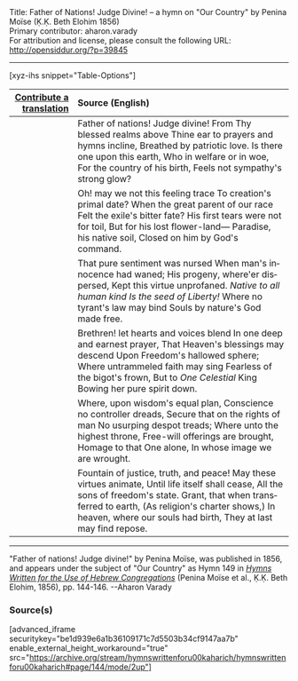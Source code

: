 <html>
<head></head>
<body>
Title: Father of Nations! Judge Divine! – a hymn on "Our Country" by Penina Moïse (Ḳ.Ḳ. Beth Elohim 1856)<br />
Primary contributor: aharon.varady<br />
For attribution and license, please consult the following URL: <a href="http://opensiddur.org/?p=39845">http://opensiddur.org/?p=39845</a>
<p />
<hr />

[xyz-ihs snippet="Table-Options"]<table style="margin-left: auto;margin-right: auto;" class="draggable">
<thead><tr><th id="x" style="text-align: right;"><a href="/translate/" target="_blank" rel="noopener">Contribute a translation</a></th><th style="text-align: left;">Source (English)</th></tr></thead>
<tbody>
<tr><td style="vertical-align:top;">
<div class="liturgy" lang="he" style="text-align: right;">

</div></td>

<td style="vertical-align:top;">
<div class="english" lang="en" style="text-align: left;">
Father of nations! Judge divine! 
From Thy blessed realms above 
Thine ear to prayers and hymns incline, 
Breathed by patriotic love. 
Is there one upon this earth, 
Who in welfare or in woe, 
For the country of his birth, 
Feels not sympathy's strong glow? 
</div></td></tr>


<tr><td style="vertical-align:top;">
<div class="liturgy" lang="he" style="text-align: right;">

</div></td>

<td style="vertical-align:top;">
<div class="english" lang="en" style="text-align: left;">
Oh! may we not this feeling trace 
To creation's primal date? 
When the great parent of our race 
Felt the exile's bitter fate? 
His first tears were not for toil, 
But for his lost flower-land—
Paradise, his native soil, 
Closed on him by God's command. 
</div></td></tr>


<tr><td style="vertical-align:top;">
<div class="liturgy" lang="he" style="text-align: right;">

</div></td>

<td style="vertical-align:top;">
<div class="english" lang="en" style="text-align: left;">
That pure sentiment was nursed 
When man's innocence had waned; 
His progeny, where'er dispersed, 
Kept this virtue unprofaned. 
<em>Native to all human kind 
Is the seed of Liberty!</em> 
Where no tyrant's law may bind 
Souls by nature's God made free. 
</div></td></tr>


<tr><td style="vertical-align:top;">
<div class="liturgy" lang="he" style="text-align: right;">

</div></td>

<td style="vertical-align:top;">
<div class="english" lang="en" style="text-align: left;">
Brethren! let hearts and voices blend 
In one deep and earnest prayer, 
That Heaven's blessings may descend 
Upon Freedom's hallowed sphere; 
Where untrammeled faith may sing 
Fearless of the bigot's frown, 
But to <em>One Celestial</em> King 
Bowing her pure spirit down. 
</div></td></tr>


<tr><td style="vertical-align:top;">
<div class="liturgy" lang="he" style="text-align: right;">

</div></td>

<td style="vertical-align:top;">
<div class="english" lang="en" style="text-align: left;">
Where, upon wisdom's equal plan, 
Conscience no controller dreads, 
Secure that on the rights of man 
No usurping despot treads; 
Where unto the highest throne, 
Free-will offerings are brought, 
Homage to that One alone, 
In whose image we are wrought. 
</div></td></tr>


<tr><td style="vertical-align:top;">
<div class="liturgy" lang="he" style="text-align: right;">

</div></td>

<td style="vertical-align:top;">
<div class="english" lang="en" style="text-align: left;">
Fountain of justice, truth, and peace! 
May these virtues animate, 
Until life itself shall cease, 
All the sons of freedom's state. 
Grant, that when transferred to earth, 
(As religion's charter shows,) 
In heaven, where our souls had birth, 
They at last may find repose.
</div></td></tr>
</tbody></table>

<hr />

"Father of nations! Judge divine!" by Penina Moïse, was published in 1856, and appears under the subject of "Our Country" as Hymn 149 in <em><a href="/?p=39305">Hymns Written for the Use of Hebrew Congregations</a></em> (Penina Moïse et al., Ḳ.Ḳ. Beth Elohim, 1856), pp. 144-146. --Aharon Varady

<h3>Source(s)</h3>

[advanced_iframe securitykey="be1d939e6a1b36109171c7d5503b34cf9147aa7b" enable_external_height_workaround="true" src="https://archive.org/stream/hymnswrittenforu00kaharich/hymnswrittenforu00kaharich#page/144/mode/2up"]

&nbsp;
</body>
</html>